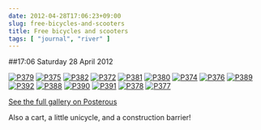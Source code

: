 ```yaml
---
date: 2012-04-28T17:06:23+09:00
slug: free-bicycles-and-scooters
title: Free bicycles and scooters
tags: [ "journal", "river" ]
---
```


##17:06 Saturday 28 April 2012

[![P379](https://getfile7.posterous.com/getfile/files.posterous.com/thunderrabbit/nhJmuaIlwhyEsmoBydHtgwIwziaovaeieBeyiDrHBfmkJtqwiFJbJadwGwCF/p379.jpg.scaled500.jpg)](https://getfile9.posterous.com/getfile/files.posterous.com/thunderrabbit/nhJmuaIlwhyEsmoBydHtgwIwziaovaeieBeyiDrHBfmkJtqwiFJbJadwGwCF/p379.jpg.scaled1000.jpg) [![P375](https://getfile6.posterous.com/getfile/files.posterous.com/thunderrabbit/yiiDeDhBxecnrnFudHIgJoqGAmIjImsyyCBdprhqohivgvDepdEIDawurjnF/p375.jpg.scaled500.jpg)](https://getfile0.posterous.com/getfile/files.posterous.com/thunderrabbit/yiiDeDhBxecnrnFudHIgJoqGAmIjImsyyCBdprhqohivgvDepdEIDawurjnF/p375.jpg.scaled1000.jpg) [![P382](https://getfile8.posterous.com/getfile/files.posterous.com/thunderrabbit/HwzfsaCbitwCExpnIHouFlydEmxjJytHxFrJJleggjryvBaonEpqkwBCopAy/p382.jpg.scaled500.jpg)](https://getfile0.posterous.com/getfile/files.posterous.com/thunderrabbit/HwzfsaCbitwCExpnIHouFlydEmxjJytHxFrJJleggjryvBaonEpqkwBCopAy/p382.jpg.scaled1000.jpg) [![P372](https://getfile3.posterous.com/getfile/files.posterous.com/thunderrabbit/CohbjcBtytwpGgsItpjdqBCjbgJetnjfrpiziqDiDxuutwalHbkDlsfrJclA/p372.jpg.scaled500.jpg)](https://getfile5.posterous.com/getfile/files.posterous.com/thunderrabbit/CohbjcBtytwpGgsItpjdqBCjbgJetnjfrpiziqDiDxuutwalHbkDlsfrJclA/p372.jpg.scaled1000.jpg) [![P381](https://getfile2.posterous.com/getfile/files.posterous.com/thunderrabbit/dukIpxjAGikjgGaFEaCemdfjgDCkIhCcAclkaqzqdhajrmGCFJvwjEBtaJEI/p381.jpg.scaled500.jpg)](https://getfile6.posterous.com/getfile/files.posterous.com/thunderrabbit/dukIpxjAGikjgGaFEaCemdfjgDCkIhCcAclkaqzqdhajrmGCFJvwjEBtaJEI/p381.jpg.scaled1000.jpg) [![P380](https://getfile7.posterous.com/getfile/files.posterous.com/thunderrabbit/dvqkDisjwsIlAwwEsIICHmbnxljuvJmhvxjcnlCwmzltFIytmJBopxuvdxmo/p380.jpg.scaled500.jpg)](https://getfile9.posterous.com/getfile/files.posterous.com/thunderrabbit/dvqkDisjwsIlAwwEsIICHmbnxljuvJmhvxjcnlCwmzltFIytmJBopxuvdxmo/p380.jpg.scaled1000.jpg) [![P374](https://getfile1.posterous.com/getfile/files.posterous.com/thunderrabbit/adrtBFcgmbrbBrcrIoGppjzalAxazbttgpiekuohoIvIcIFAqIartdkCCnCp/p374.jpg.scaled500.jpg)](https://getfile3.posterous.com/getfile/files.posterous.com/thunderrabbit/adrtBFcgmbrbBrcrIoGppjzalAxazbttgpiekuohoIvIcIFAqIartdkCCnCp/p374.jpg.scaled1000.jpg) [![P376](https://getfile3.posterous.com/getfile/files.posterous.com/thunderrabbit/mGIJGHeDocAGvxvddprjlyirmnJmBvicxEbEulmmyBysrzlGfIlsvdmIaqey/p376.jpg.scaled500.jpg)](https://getfile8.posterous.com/getfile/files.posterous.com/thunderrabbit/mGIJGHeDocAGvxvddprjlyirmnJmBvicxEbEulmmyBysrzlGfIlsvdmIaqey/p376.jpg.scaled1000.jpg) [![P389](https://getfile8.posterous.com/getfile/files.posterous.com/thunderrabbit/cAmtHDybDwJhvAsvyDcxGqGbcxkEvBoihkejiavBuhtyuBkJumytsEvfrbmE/p389.jpg.scaled500.jpg)](https://getfile1.posterous.com/getfile/files.posterous.com/thunderrabbit/cAmtHDybDwJhvAsvyDcxGqGbcxkEvBoihkejiavBuhtyuBkJumytsEvfrbmE/p389.jpg.scaled1000.jpg) [![P392](https://getfile0.posterous.com/getfile/files.posterous.com/thunderrabbit/shGFBaAbItDuuwJIxEdodjwyvFkGlIubwtsdrtjwddpdjidoArIuafzzxkxG/p392.jpg.scaled500.jpg)](https://getfile3.posterous.com/getfile/files.posterous.com/thunderrabbit/shGFBaAbItDuuwJIxEdodjwyvFkGlIubwtsdrtjwddpdjidoArIuafzzxkxG/p392.jpg.scaled1000.jpg) [![P388](https://getfile5.posterous.com/getfile/files.posterous.com/thunderrabbit/afgwEicJozuDDIewGAqdhBJFgJCikFqcGzyyjqfCfJIdlHeBfjiaIhdonbkl/p388.jpg.scaled500.jpg)](https://getfile7.posterous.com/getfile/files.posterous.com/thunderrabbit/afgwEicJozuDDIewGAqdhBJFgJCikFqcGzyyjqfCfJIdlHeBfjiaIhdonbkl/p388.jpg.scaled1000.jpg) [![P390](https://getfile0.posterous.com/getfile/files.posterous.com/thunderrabbit/lrHgJGiymwvuBugEkqmsmnksvIdAnzJcdexxIHarHJDexeswHtFFaGefsFfD/p390.jpg.scaled500.jpg)](https://getfile2.posterous.com/getfile/files.posterous.com/thunderrabbit/lrHgJGiymwvuBugEkqmsmnksvIdAnzJcdexxIHarHJDexeswHtFFaGefsFfD/p390.jpg.scaled1000.jpg) [![P391](https://getfile2.posterous.com/getfile/files.posterous.com/thunderrabbit/iofofgfmcFFpviarjEAektGbsqCelfjEnpzEfriBxigofIpBprHlHqxBjhBa/p391.jpg.scaled500.jpg)](https://getfile5.posterous.com/getfile/files.posterous.com/thunderrabbit/iofofgfmcFFpviarjEAektGbsqCelfjEnpzEfriBxigofIpBprHlHqxBjhBa/p391.jpg.scaled1000.jpg) [![P378](https://getfile2.posterous.com/getfile/files.posterous.com/thunderrabbit/akvjGsvitlwEmqzdHlnmxmvrsqzhsCvhdbupzuJvAhesFfyctgegdGihxhpj/p378.jpg.scaled500.jpg)](https://getfile6.posterous.com/getfile/files.posterous.com/thunderrabbit/akvjGsvitlwEmqzdHlnmxmvrsqzhsCvhdbupzuJvAhesFfyctgegdGihxhpj/p378.jpg.scaled1000.jpg) [![P377](https://getfile6.posterous.com/getfile/files.posterous.com/thunderrabbit/fonCslmoDfvbekHhvjblpdEFymttzroGhnCkpuxcjuCcyExBtaHlriBoyliq/p377.jpg.scaled500.jpg)](https://getfile8.posterous.com/getfile/files.posterous.com/thunderrabbit/fonCslmoDfvbekHhvjblpdEFymttzroGhnCkpuxcjuCcyExBtaHlriBoyliq/p377.jpg.scaled1000.jpg)

[See the full gallery on Posterous](https://stream.robnugen.com/free-bicycles-and-scooters)

Also a cart, a little unicycle, and a construction barrier!
